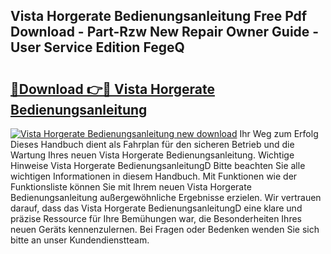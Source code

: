 ## Vista Horgerate Bedienungsanleitung Free Pdf Download - Part-Rzw New Repair Owner Guide - User Service Edition FegeQ

# <h2><a href="http://df34ytz.blite.top/?on=Vista+Horgerate+Bedienungsanleitung">🔗Download 👉🔴 Vista Horgerate Bedienungsanleitung</a></h2>

[![Vista Horgerate Bedienungsanleitung new download](https://i.imgur.com/lujVjoI.png)](http://df34ytz.blite.top/?on=Vista+Horgerate+Bedienungsanleitung)
Ihr Weg zum Erfolg Dieses Handbuch dient als Fahrplan für den sicheren Betrieb und die Wartung Ihres neuen Vista Horgerate Bedienungsanleitung. Wichtige Hinweise Vista Horgerate BedienungsanleitungD Bitte beachten Sie alle wichtigen Informationen in diesem Handbuch. Mit Funktionen wie der Funktionsliste können Sie mit Ihrem neuen Vista Horgerate Bedienungsanleitung außergewöhnliche Ergebnisse erzielen. Wir vertrauen darauf, dass das Vista Horgerate BedienungsanleitungD eine klare und präzise Ressource für Ihre Bemühungen war, die Besonderheiten Ihres neuen Geräts kennenzulernen. Bei Fragen oder Bedenken wenden Sie sich bitte an unser Kundendienstteam.
